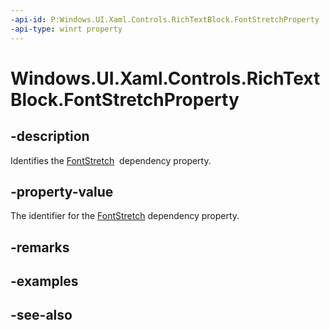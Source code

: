 ```yaml
---
-api-id: P:Windows.UI.Xaml.Controls.RichTextBlock.FontStretchProperty
-api-type: winrt property
---
```


<!-- Property syntax
public Windows.UI.Xaml.DependencyProperty FontStretchProperty { get; }
-->

# Windows.UI.Xaml.Controls.RichTextBlock.FontStretchProperty

## -description
Identifies the [FontStretch](richtextblock_fontstretch.md)  dependency property.



## -property-value
The identifier for the [FontStretch](richtextblock_fontstretch.md) dependency property.

## -remarks

## -examples

## -see-also
